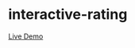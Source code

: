 # interactive-rating
<a href="https://walidwbh.github.io/interactive-rating/" target="_blank">Live Demo</a>

